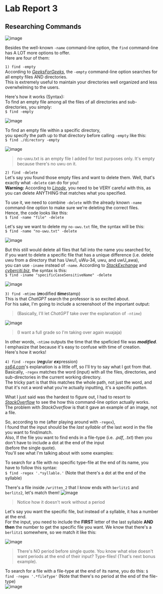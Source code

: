 # Lab Report 3
## Researching Commands

![image](https://user-images.githubusercontent.com/122419405/218331294-82fceef0-2f40-430c-ba43-40fdf6ce97ab.png)

Besides the well-known `-name` command-line option, the `find` command-line has A LOT more options to offer.  
Here are four of them:


`1) find -empty`  
According to [*GeeksForGeeks*](https://www.geeksforgeeks.org/find-command-in-linux-with-examples/#:~:text=4.-,Search%20for%20empty%20files%20and%20directories.,-%24%20find%20./GFG%20%2Dempty), the `-empty` command-line option searches for all empty files AND directories.  
This is extremely useful to maintain your directories well organized and less overwhelming to the users.  

Here's how it works (Syntax):  
To find an empty file among all the files of all directories and sub-directories, you simply:  
`$ find -empty `  

![image](https://user-images.githubusercontent.com/122419405/218336223-157b7996-f285-470b-935a-0a76bfecca71.png)  

To find an empty file within a specific directory,  
you specify the path up to that directory before calling `-empty` like this:  
`$ find ./directory -empty`  

![image](https://user-images.githubusercontent.com/122419405/218336247-c1c3b7f2-3adf-4a1d-8fa0-0edf40aa3bad.png)  
> no-uwu.txt is an empty file I added for test purposes only. It's empty because there's no uwu on it.


`2) find -delete`  
Let's say you found those empty files and want to delete them. Well, that's exactly what `-delete` can do for you!  
**Warning:** According to [*Linode*](https://www.linode.com/docs/guides/find-files-in-linux-using-the-command-line/#how-to-find-and-delete-a-file-in-linux), you need to be VERY careful with this, as you can delete ANYTHING that matches what you specified.  

To use it, we need to combine `-delete` with the already known `-name` command-line option to make sure we're deleting the correct files.  
Hence, the code looks like this:  
`$ find -name "file" -delete`  

Let's say we want to delete my `no-uwu.txt` file, the syntax will be this:  
`$ find -name "no-uwu.txt" -delete`  

![image](https://user-images.githubusercontent.com/122419405/218337136-94a66ee8-9a48-4425-ac14-dda301d671ae.png)  

But this still would delete all files that fall into the name you searched for,  
if you want to delete a specific file that has a unique difference (i.e. delete uwu from a directory that has Uwu1, uWu-34, uwu, and uwU_awa),  
you can use `-iname` instead of `-name`. According to [*StackExchange*](https://unix.stackexchange.com/questions/230952/what-is-the-difference-when-using-find-between-name-and-iname#:~:text=but%20the%20match-,is%20case%20insensitive,-.%20%20For%20example%2C%20the) and [*cyberciti.biz*](https://www.cyberciti.biz/faq/linux-unix-how-to-find-and-remove-files/#:~:text=ADVERTISEMENT-,Find%20And%20Remove%20Files%20With%20One%20Command%20On%20Fly,-The%20basic%20find), the syntax is this:  
`$ find -iname "specificCaseSensitiveName" -delete`  

![image](https://user-images.githubusercontent.com/122419405/218339434-d1b1555d-bf41-4095-a231-e5615742f67c.png)


`3) find -mtime` (***m***odified ***time***stamp)  
This is that *ChatGPT* search the professor is so excited about.  
For his sake, I'm going to include a screenshoot of the important output:  
> (Basically, I'll let *ChatGPT* take over the explanation of `-ntime`)

![image](https://user-images.githubusercontent.com/122419405/218333822-d9003497-2576-402b-9b1c-783f5e8c4861.png)

> (I want a full grade so I'm taking over again wuajaja)  

In other words, `-ntime` outputs the time that the speficied file was ***modified***.  
I emphasize that because it's easy to confuse with time of creation.  
Here's how it works!



`4) find -regex` (***reg***ular ***ex***pression)  
[*ss64.com*](https://ss64.com/bash/find.html#:~:text=to%20using%20%27/%27%20instead.-,%2Dregex%20pattern,-File%20name%20matches)'s explanation is a little off, so I'll try to say what I got from that.  
Basically, `-regex` matches the word (input) with all the files, directories, and sub-directories in the current working directory.  
The tricky part is that this matches the whole path, not just the word, and that it's not a word what you're actually inputting, it's a specific *patten*.  

What I just said was the hardest to figure out, I had to resort to [*StackOverflow*](https://stackoverflow.com/questions/6844785/how-to-use-regex-with-find-command#:~:text=The%20%2Dregex%20find%20expression%20matches%20the%20whole%20name%2C%20including%20the%20relative%20path%20from%20the%20current%20directory.) to see the how this command-line option actually works.  
The problem with *StackOverflow* is that it gave an example of an image, not a file.

So, according to me (after playing around with `-regex`),  
I found that the input should be the *last syllable* of the last word in the file you want to find/match.  
Also, If the file you want to find ends in a file-type (i.e. *.pdf*, *.txt*) then you don't have to include a dot at the end of the input  
(before the single quote).  
You'll see what I'm talking about with some examples:

To search for a file with no specific type-file at the end of its name, you have to follow this syntax:  
`$ find -regex '.*syllable.'` (Note that there's a dot at the end of the syllable)  

There's a file inside `/written_2` that I know ends with `berlitz1` and `berlitz2`, let's match them!
![image](https://user-images.githubusercontent.com/122419405/218335359-84194a6d-0c22-4e2c-ab9d-10fb307ab769.png)

> Notice how it doesn't work without a period

Let's say you want the specific file, but instead of a syllable, it has a number at the end.  
For the input, you need to include the **FIRST** letter of the last syllable **AND then** the number to get the specific file you want.
We know that there's a `berlitz1` somewhere, so we match it like this:  

![image](https://user-images.githubusercontent.com/122419405/218335675-7ae3a863-0a5f-4539-8ce4-26d376c601b1.png)
> There's NO period before single quote.
> You know what else doesn't want periods at the end of their input? 
> Type-files! (That's next bonus example).

To search for a file with a file-type at the end of its name, you do this:
`$ find -regex '.*fileType'` (Note that there's no period at the end of the file-type)  
![image](https://user-images.githubusercontent.com/122419405/218335773-dfee7a1b-e1c6-4b7b-872d-b7ae7bce58a5.png)






